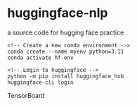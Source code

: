 # huggingface-nlp

a source code for hugging face practice

```
<!-- Create a new conda environment -->
conda create --name myenv python=3.11
conda activate hf-env
```



```
<!-- Login to huggingface -->
python -m pip install huggingface_hub
huggingface-cli login
```

TensorBoard




